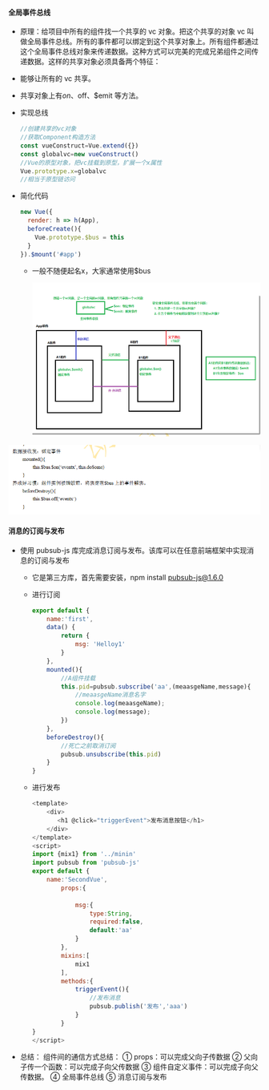 #### 全局事件总线

*  原理：给项目中所有的组件找一个共享的 vc 对象。把这个共享的对象 vc 叫做全局事件总线。所有的事件都可以绑定到这个共享对象上。所有组件都通过这个全局事件总线对象来传递数据。这种方式可以完美的完成兄弟组件之间传递数据。这样的共享对象必须具备两个特征： 

  *  能够让所有的 vc 共享。
  * 共享对象上有$on、$off、$emit 等方法。 

* 实现总线

  ```js
  //创建共享的vc对象
  //获取Component构造方法
  const vueConstruct=Vue.extend({})
  const globalvc=new vueConstruct()
  //Vue的原型对象，把vc挂载到原型，扩展一个x属性
  Vue.prototype.x=globalvc
  //相当于原型链访问
  ```

* 简化代码

  ```js
  new Vue({
    render: h => h(App),
    beforeCreate(){
      Vue.prototype.$bus = this
    }
  }).$mount('#app')
  ```

  * 一般不随便起名x，大家通常使用$bus

    ![1720408041309](%E5%85%A8%E5%B1%80%E4%BA%8B%E4%BB%B6%E6%80%BB%E7%BA%BF.assets/1720408041309.png)

![1720408072122](%E5%85%A8%E5%B1%80%E4%BA%8B%E4%BB%B6%E6%80%BB%E7%BA%BF.assets/1720408072122.png)

#### 消息的订阅与发布

* 使用 pubsub-js 库完成消息订阅与发布。该库可以在任意前端框架中实现消息的订阅与发布 

  * 它是第三方库，首先需要安装，npm install pubsub-js@1.6.0

  * 进行订阅

    ```js
    export default {
        name:'first',
        data() {
            return {
                msg: 'Helloy1'
            }
        },
        mounted(){
            //A组件挂载
            this.pid=pubsub.subscribe('aa',(meaasgeName,message){
                //meaasgeName消息名字
                console.log(meaasgeName);
                console.log(message);
            })
        },
        beforeDestroy(){
            //死亡之前取消订阅
            pubsub.unsubscribe(this.pid)
        }
    }
    ```

  *  进行发布

     ```js
     <template>
         <div>
            <h1 @click="triggerEvent">发布消息按钮</h1>
         </div>  
     </template>
     <script>
     import {mix1} from '../minin'
     import pubsub from 'pubsub-js'
     export default {
         name:'SecondVue',
             props:{
                 
                 msg:{
                     type:String,
                     required:false,
                     default:'aa'
                 }
             },
             mixins:[
                 mix1
             ],
             methods:{
                 triggerEvent(){
                     //发布消息
                     pubsub.publish('发布','aaa')
                 }
             }
     }
     </script>
     ```

     



* 总结： 组件间的通信方式总结：
  	① props：可以完成父向子传数据
  	② 父向子传一个函数：可以完成子向父传数据
  	③ 组件自定义事件：可以完成子向父传数据。
  	④ 全局事件总线
  	⑤ 消息订阅与发布 